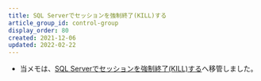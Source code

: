 ```yaml
---
title: SQL Serverでセッションを強制終了(KILL)する
article_group_id: control-group
display_order: 80
created: 2021-12-06
updated: 2022-02-22
---
```

- 当メモは、[SQL Serverでセッションを強制終了(KILL)する](https://thinktwice.tech/it/sqlserver/how_to_kill_a_session_in_sql_server/)へ移管しました。